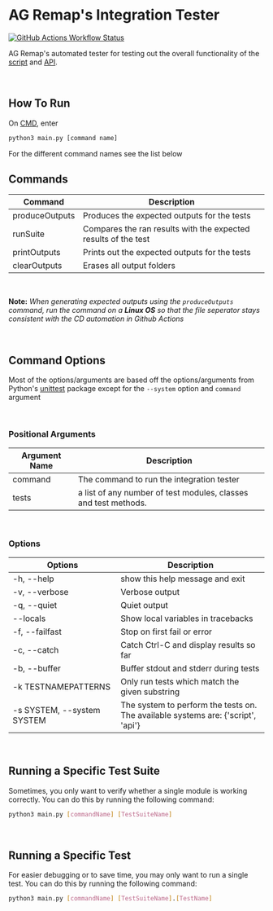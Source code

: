 # AG Remap's Integration Tester

[![GitHub Actions Workflow Status](https://img.shields.io/github/actions/workflow/status/nhok0169/Anime-Game-Remap/integration-tests.yml?label=Integration%20Tests)](https://github.com/nhok0169/Anime-Game-Remap/actions/workflows/integration-tests.yml)

AG Remap's automated tester for testing out the overall functionality of the [script](https://github.com/nhok0169/Anime-Game-Remap/blob/update-readmes/Fix-Raiden-Boss%202.0%20(for%20all%20user%20)/script%20build/src/FixRaidenBoss2/FixRaidenBoss2.py) and [API](https://github.com/nhok0169/Anime-Game-Remap/tree/update-readmes/Fix-Raiden-Boss%202.0%20(for%20all%20user%20)/api).

<br>

## How To Run
On [CMD](https://www.google.com/search?q=how+to+open+cmd+in+a+folder&oq=how+to+open+cmd), enter

```bash
python3 main.py [command name]
```

For the different command names see the list below

## Commands
| Command | Description |
| --- | --- |
| produceOutputs | Produces the expected outputs for the tests
| runSuite | Compares the ran results with the expected results of the test
| printOutputs | Prints out the expected outputs for the tests
| clearOutputs | Erases all output folders

<br>

**Note:** *When generating expected outputs using the `produceOutputs` command, run the command on a **Linux OS** so that the file seperator stays consistent with the CD automation in Github Actions*

<br>

## Command Options

Most of the options/arguments are based off the options/arguments from Python's [unittest](https://docs.python.org/3/library/unittest.html) package
except for the `--system` option and `command` argument

<br>

### Positional Arguments
| Argument Name | Description |
| --- | --- |
| command | The command to run the integration tester |
| tests | a list of any number of test modules, classes and test methods. |

<br>

### Options
| Options | Description |
| --- | --- |
| -h, --help | show this help message and exit |
| -v, --verbose | Verbose output |
| -q, --quiet | Quiet output |
| --locals | Show local variables in tracebacks |
| -f, --failfast | Stop on first fail or error |
| -c, --catch | Catch Ctrl-C and display results so far |
| -b, --buffer | Buffer stdout and stderr during tests |
| -k TESTNAMEPATTERNS | Only run tests which match the given substring |
| -s SYSTEM, --system SYSTEM | The system to perform the tests on. The available systems are: {'script', 'api'} |

<br>

## Running a Specific Test Suite

Sometimes, you only want to verify whether a single module is working correctly. You can do this by running the following command:

```bash
python3 main.py [commandName] [TestSuiteName]
```

<br>

## Running a Specific Test

For easier debugging or to save time, you may only want to run a single test. You can do this by running the following command:

```bash
python3 main.py [commandName] [TestSuiteName].[TestName]
```
